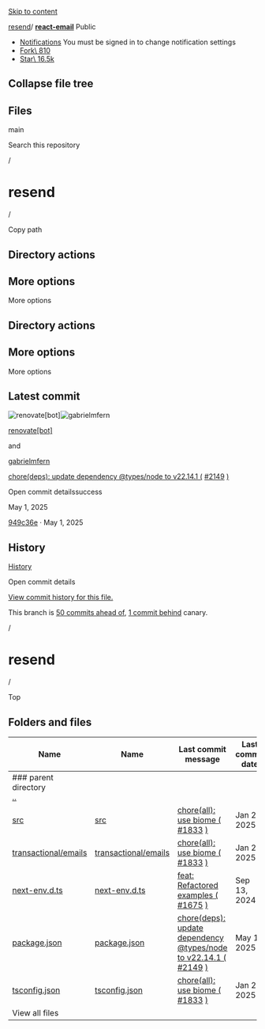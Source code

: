 [Skip to content](https://github.com/resend/react-email/tree/main/examples/resend#start-of-content)

[resend](https://github.com/resend)/ **[react-email](https://github.com/resend/react-email)** Public

- [Notifications](https://github.com/login?return_to=%2Fresend%2Freact-email) You must be signed in to change notification settings
- [Fork\\
810](https://github.com/login?return_to=%2Fresend%2Freact-email)
- [Star\\
16.5k](https://github.com/login?return_to=%2Fresend%2Freact-email)


## Collapse file tree

## Files

main

Search this repository

/

# resend

/

Copy path

## Directory actions

## More options

More options

## Directory actions

## More options

More options

## Latest commit

![renovate[bot]](https://avatars.githubusercontent.com/in/2740?v=4&size=40)![gabrielmfern](https://avatars.githubusercontent.com/u/88866334?v=4&size=40)

[renovate\[bot\]](https://github.com/resend/react-email/commits?author=renovate%5Bbot%5D)

and

[gabrielmfern](https://github.com/resend/react-email/commits?author=gabrielmfern)

[chore(deps): update dependency @types/node to v22.14.1 (](https://github.com/resend/react-email/commit/949c36e6baecc844354fabe8b445774c39ee8ac5) [#2149](https://github.com/resend/react-email/pull/2149) [)](https://github.com/resend/react-email/commit/949c36e6baecc844354fabe8b445774c39ee8ac5)

Open commit detailssuccess

May 1, 2025

[949c36e](https://github.com/resend/react-email/commit/949c36e6baecc844354fabe8b445774c39ee8ac5) · May 1, 2025

## History

[History](https://github.com/resend/react-email/commits/main/examples/resend)

Open commit details

[View commit history for this file.](https://github.com/resend/react-email/commits/main/examples/resend)

This branch is [50 commits ahead of](https://github.com/resend/react-email/compare/canary...main), [1 commit behind](https://github.com/resend/react-email/compare/main...canary) canary.

/

# resend

/

Top

## Folders and files

| Name | Name | Last commit message | Last commit date |
| --- | --- | --- | --- |
| ### parent directory<br> [..](https://github.com/resend/react-email/tree/main/examples) |
| [src](https://github.com/resend/react-email/tree/main/examples/resend/src "src") | [src](https://github.com/resend/react-email/tree/main/examples/resend/src "src") | [chore(all): use biome (](https://github.com/resend/react-email/commit/d4d9efdbdb6f87918fa1062c1aa78d10f3168ae2 "chore(all): use biome (#1833)  Signed-off-by: dependabot[bot] <support@github.com> Co-authored-by: dependabot[bot] <49699333+dependabot[bot]@users.noreply.github.com> Co-authored-by: gabriel miranda <gabrielmfern@outlook.com>") [#1833](https://github.com/resend/react-email/pull/1833) [)](https://github.com/resend/react-email/commit/d4d9efdbdb6f87918fa1062c1aa78d10f3168ae2 "chore(all): use biome (#1833)  Signed-off-by: dependabot[bot] <support@github.com> Co-authored-by: dependabot[bot] <49699333+dependabot[bot]@users.noreply.github.com> Co-authored-by: gabriel miranda <gabrielmfern@outlook.com>") | Jan 27, 2025 |
| [transactional/emails](https://github.com/resend/react-email/tree/main/examples/resend/transactional/emails "This path skips through empty directories") | [transactional/emails](https://github.com/resend/react-email/tree/main/examples/resend/transactional/emails "This path skips through empty directories") | [chore(all): use biome (](https://github.com/resend/react-email/commit/d4d9efdbdb6f87918fa1062c1aa78d10f3168ae2 "chore(all): use biome (#1833)  Signed-off-by: dependabot[bot] <support@github.com> Co-authored-by: dependabot[bot] <49699333+dependabot[bot]@users.noreply.github.com> Co-authored-by: gabriel miranda <gabrielmfern@outlook.com>") [#1833](https://github.com/resend/react-email/pull/1833) [)](https://github.com/resend/react-email/commit/d4d9efdbdb6f87918fa1062c1aa78d10f3168ae2 "chore(all): use biome (#1833)  Signed-off-by: dependabot[bot] <support@github.com> Co-authored-by: dependabot[bot] <49699333+dependabot[bot]@users.noreply.github.com> Co-authored-by: gabriel miranda <gabrielmfern@outlook.com>") | Jan 27, 2025 |
| [next-env.d.ts](https://github.com/resend/react-email/blob/main/examples/resend/next-env.d.ts "next-env.d.ts") | [next-env.d.ts](https://github.com/resend/react-email/blob/main/examples/resend/next-env.d.ts "next-env.d.ts") | [feat: Refactored examples (](https://github.com/resend/react-email/commit/6c9d108bc0ae5761e53f8fe7e49261b6398ddbaf "feat: Refactored examples (#1675)") [#1675](https://github.com/resend/react-email/pull/1675) [)](https://github.com/resend/react-email/commit/6c9d108bc0ae5761e53f8fe7e49261b6398ddbaf "feat: Refactored examples (#1675)") | Sep 13, 2024 |
| [package.json](https://github.com/resend/react-email/blob/main/examples/resend/package.json "package.json") | [package.json](https://github.com/resend/react-email/blob/main/examples/resend/package.json "package.json") | [chore(deps): update dependency @types/node to v22.14.1 (](https://github.com/resend/react-email/commit/949c36e6baecc844354fabe8b445774c39ee8ac5 "chore(deps): update dependency @types/node to v22.14.1 (#2149)  Co-authored-by: renovate[bot] <29139614+renovate[bot]@users.noreply.github.com>") [#2149](https://github.com/resend/react-email/pull/2149) [)](https://github.com/resend/react-email/commit/949c36e6baecc844354fabe8b445774c39ee8ac5 "chore(deps): update dependency @types/node to v22.14.1 (#2149)  Co-authored-by: renovate[bot] <29139614+renovate[bot]@users.noreply.github.com>") | May 1, 2025 |
| [tsconfig.json](https://github.com/resend/react-email/blob/main/examples/resend/tsconfig.json "tsconfig.json") | [tsconfig.json](https://github.com/resend/react-email/blob/main/examples/resend/tsconfig.json "tsconfig.json") | [chore(all): use biome (](https://github.com/resend/react-email/commit/d4d9efdbdb6f87918fa1062c1aa78d10f3168ae2 "chore(all): use biome (#1833)  Signed-off-by: dependabot[bot] <support@github.com> Co-authored-by: dependabot[bot] <49699333+dependabot[bot]@users.noreply.github.com> Co-authored-by: gabriel miranda <gabrielmfern@outlook.com>") [#1833](https://github.com/resend/react-email/pull/1833) [)](https://github.com/resend/react-email/commit/d4d9efdbdb6f87918fa1062c1aa78d10f3168ae2 "chore(all): use biome (#1833)  Signed-off-by: dependabot[bot] <support@github.com> Co-authored-by: dependabot[bot] <49699333+dependabot[bot]@users.noreply.github.com> Co-authored-by: gabriel miranda <gabrielmfern@outlook.com>") | Jan 27, 2025 |
| View all files |